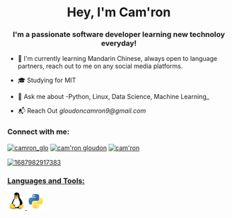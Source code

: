 <h1 align="center">Hey, I'm Cam'ron</h1>
<h3 align="center">I'm a passionate software developer learning new technoloy everyday!</h3>

- 🌱 I'm currently learning Mandarin Chinese, always open to language partners, reach out to me on any social media platforms.

- 🎓 Studying for MIT

- 💬 Ask me about -Python, Linux, Data Science, Machine Learning_

- 📬 Reach Out _gloudoncamron9@gmail.com_


<h3 align="left">Connect with me:</h3>
<p align="left">
<a href="https://twitter.com/camron_glo" target="blank"><img align="center" src="https://raw.githubusercontent.com/rahuldkjain/github-profile-readme-generator/master/src/images/icons/Social/twitter.svg" alt="camron_glo" height="30" width="40" /></a>
<a href="https://linkedin.com/in/cam'ron gloudon" target="blank"><img align="center" src="https://raw.githubusercontent.com/rahuldkjain/github-profile-readme-generator/master/src/images/icons/Social/linked-in-alt.svg" alt="cam'ron gloudon" height="30" width="40" /></a>
<a href="https://stackoverflow.com/users/cam'ron" target="blank"><img align="center" src="https://raw.githubusercontent.com/rahuldkjain/github-profile-readme-generator/master/src/images/icons/Social/stack-overflow.svg" alt="cam'ron" height="30" width="40" /></a>

<a href="" target="blank"><img align="center" src="https://i.ibb.co/TTccSCF/1687982917383.jpg" alt="1687982917383" border="0" alt="SpaceGandolf" height="80" width="80" />
</p>

<h3 align="left">Languages and Tools:</h3>
</a> <a href="https://www.linux.org/" target="_blank" rel="noreferrer"> <img src="https://raw.githubusercontent.com/devicons/devicon/master/icons/linux/linux-original.svg" alt="linux" width="40" height="40"/> </a> <a href="https://www.python.org" target="_blank" rel="noreferrer"> <img src="https://raw.githubusercontent.com/devicons/devicon/master/icons/python/python-original.svg" alt="python" width="40" height="40"/> </a> </p>
